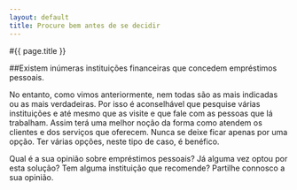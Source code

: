 ```yaml
---
layout: default
title: Procure bem antes de se decidir
---
```


#{{ page.title }}

##Existem inúmeras instituições financeiras que concedem empréstimos pessoais.

No entanto, como vimos anteriormente, nem todas são as mais indicadas ou as mais verdadeiras. Por isso é aconselhável que pesquise várias instituições e até mesmo que as visite e que fale com as pessoas que lá trabalham. Assim terá uma melhor noção da forma como atendem os clientes e dos serviços que oferecem. Nunca se deixe ficar apenas por uma opção. Ter várias opções, neste tipo de caso, é benéfico.

Qual é a sua opinião sobre empréstimos pessoais? Já alguma vez optou por esta solução? Tem alguma instituição que recomende? Partilhe connosco a sua opinião.
